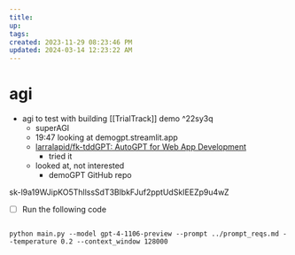 ```yaml
---
title:
up: 
tags: 
created: 2023-11-29 08:23:46 PM
updated: 2024-03-14 12:23:22 AM
---
```

# agi
* agi to test with building [[TrialTrack]] demo ^22sy3q
	- superAGI
	- 19:47 looking at demogpt.streamlit.app
	- [larralapid/fk-tddGPT: AutoGPT for Web App Development](https://github.com/larralapid/fk-tddGPT)
		- tried it 
	- looked at, not interested 
		- demoGPT GitHub repo

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

* [ ] Run the following code 
```

python main.py --model gpt-4-1106-preview --prompt ../prompt_reqs.md --temperature 0.2 --context_window 128000
```